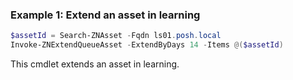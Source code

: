 ### Example 1: Extend an asset in learning
```powershell
$assetId = Search-ZNAsset -Fqdn ls01.posh.local
Invoke-ZNExtendQueueAsset -ExtendByDays 14 -Items @($assetId)

```

This cmdlet extends an asset in learning.
